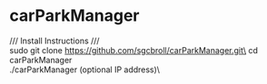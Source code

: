 # carParkManager

/// Install Instructions /// \
sudo git clone https://github.com/sgcbroll/carParkManager.git\
cd carParkManager\
./carParkManager (optional IP address)\
